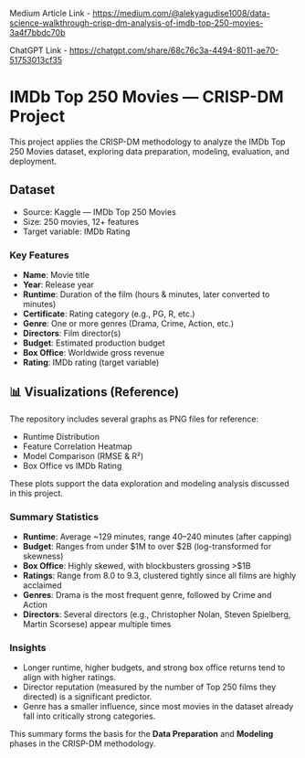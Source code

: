 Medium Article Link - https://medium.com/@alekyagudise1008/data-science-walkthrough-crisp-dm-analysis-of-imdb-top-250-movies-3a4f7bbdc70b

ChatGPT Link - https://chatgpt.com/share/68c76c3a-4494-8011-ae70-51753013cf35

# IMDb Top 250 Movies — CRISP-DM Project

This project applies the CRISP-DM methodology to analyze the IMDb Top 250 Movies dataset, exploring data preparation, modeling, evaluation, and deployment.

## Dataset
- Source: Kaggle — IMDb Top 250 Movies
- Size: 250 movies, 12+ features
- Target variable: IMDb Rating

###  Key Features
- **Name**: Movie title  
- **Year**: Release year  
- **Runtime**: Duration of the film (hours & minutes, later converted to minutes)  
- **Certificate**: Rating category (e.g., PG, R, etc.)  
- **Genre**: One or more genres (Drama, Crime, Action, etc.)  
- **Directors**: Film director(s)  
- **Budget**: Estimated production budget  
- **Box Office**: Worldwide gross revenue  
- **Rating**: IMDb rating (target variable)

## 📊 Visualizations (Reference)

The repository includes several graphs as PNG files for reference:

- Runtime Distribution
- Feature Correlation Heatmap
- Model Comparison (RMSE & R²)
- Box Office vs IMDb Rating

These plots support the data exploration and modeling analysis discussed in this project.


###  Summary Statistics
- **Runtime**: Average ~129 minutes, range 40–240 minutes (after capping)  
- **Budget**: Ranges from under $1M to over $2B (log-transformed for skewness)  
- **Box Office**: Highly skewed, with blockbusters grossing >$1B  
- **Ratings**: Range from 8.0 to 9.3, clustered tightly since all films are highly acclaimed  
- **Genres**: Drama is the most frequent genre, followed by Crime and Action  
- **Directors**: Several directors (e.g., Christopher Nolan, Steven Spielberg, Martin Scorsese) appear multiple times  

###  Insights
- Longer runtime, higher budgets, and strong box office returns tend to align with higher ratings.  
- Director reputation (measured by the number of Top 250 films they directed) is a significant predictor.  
- Genre has a smaller influence, since most movies in the dataset already fall into critically strong categories.  

This summary forms the basis for the **Data Preparation** and **Modeling** phases in the CRISP-DM methodology.

